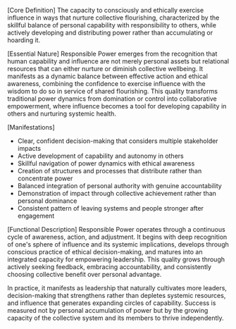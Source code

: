 [Core Definition]
The capacity to consciously and ethically exercise influence in ways that nurture collective flourishing, characterized by the skillful balance of personal capability with responsibility to others, while actively developing and distributing power rather than accumulating or hoarding it.

[Essential Nature]
Responsible Power emerges from the recognition that human capability and influence are not merely personal assets but relational resources that can either nurture or diminish collective wellbeing. It manifests as a dynamic balance between effective action and ethical awareness, combining the confidence to exercise influence with the wisdom to do so in service of shared flourishing. This quality transforms traditional power dynamics from domination or control into collaborative empowerment, where influence becomes a tool for developing capability in others and nurturing systemic health.

[Manifestations]
- Clear, confident decision-making that considers multiple stakeholder impacts
- Active development of capability and autonomy in others
- Skillful navigation of power dynamics with ethical awareness
- Creation of structures and processes that distribute rather than concentrate power
- Balanced integration of personal authority with genuine accountability
- Demonstration of impact through collective achievement rather than personal dominance
- Consistent pattern of leaving systems and people stronger after engagement

[Functional Description]
Responsible Power operates through a continuous cycle of awareness, action, and adjustment. It begins with deep recognition of one's sphere of influence and its systemic implications, develops through conscious practice of ethical decision-making, and matures into an integrated capacity for empowering leadership. This quality grows through actively seeking feedback, embracing accountability, and consistently choosing collective benefit over personal advantage.

In practice, it manifests as leadership that naturally cultivates more leaders, decision-making that strengthens rather than depletes systemic resources, and influence that generates expanding circles of capability. Success is measured not by personal accumulation of power but by the growing capacity of the collective system and its members to thrive independently.